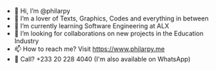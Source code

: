 - 👋 Hi, I’m @philarpy
- 💞️ I’m a lover of Texts, Graphics, Codes and everything in between
- 🌱 I’m currently learning Software Engineering at ALX 
- 👀 I’m looking for collaborations on new projects in the Education Industry
- 📫 How to reach me? Visit https://www.philarpy.me
- 👋 Call? +233 20 228 4040 (I'm also available on WhatsApp)

<!---
Philarpy/Philarpy is a ✨ special ✨ repository because its `README.md` (this file) appears on your GitHub profile.
You can click the Preview link to take a look at your changes.
--->

